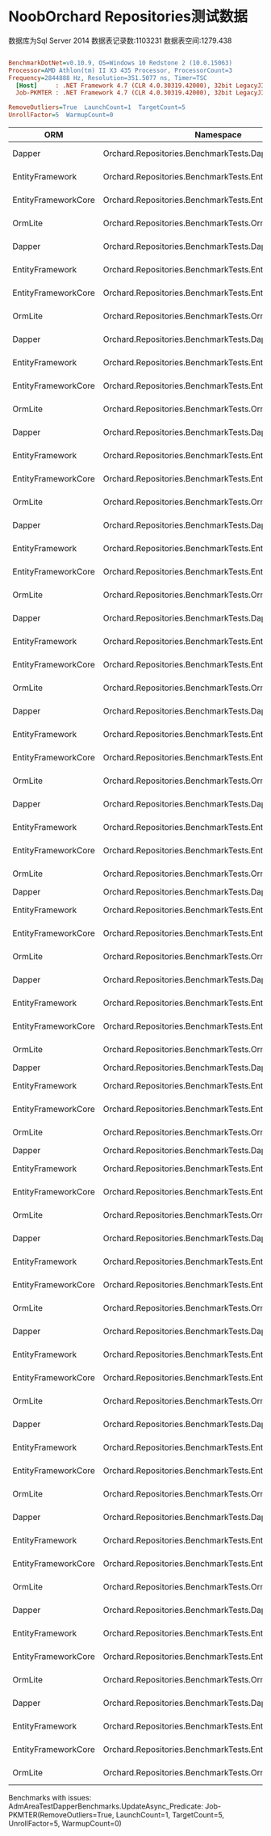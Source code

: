 # NoobOrchard Repositories测试数据
数据库为Sql Server 2014 
数据表记录数:1103231
数据表空间:1279.438
``` ini

BenchmarkDotNet=v0.10.9, OS=Windows 10 Redstone 2 (10.0.15063)
Processor=AMD Athlon(tm) II X3 435 Processor, ProcessorCount=3
Frequency=2844888 Hz, Resolution=351.5077 ns, Timer=TSC
  [Host]     : .NET Framework 4.7 (CLR 4.0.30319.42000), 32bit LegacyJIT-v4.7.2115.0 DEBUG
  Job-PKMTER : .NET Framework 4.7 (CLR 4.0.30319.42000), 32bit LegacyJIT-v4.7.2115.0

RemoveOutliers=True  LaunchCount=1  TargetCount=5  
UnrollFactor=5  WarmupCount=0  

```
 |                 ORM |                                               Namespace |                         Type |                   Method |         Mean |        Error |       StdDev |     Gen 0 |   Gen 1 |   Gen 2 | Allocated |
 |-------------------- |-------------------------------------------------------- |----------------------------- |------------------------- |-------------:|-------------:|-------------:|----------:|--------:|--------:|----------:|
 |              Dapper |              Orchard.Repositories.BenchmarkTests.Dapper |  AdmAreaTestDapperBenchmarks |              SingleAsync |     5.222 ms |     9.771 ms |     2.538 ms |  495.0000 |       - |       - |  145216 B |
 |     EntityFramework |     Orchard.Repositories.BenchmarkTests.EntityFramework |      AdmAreaTestEfBenchmarks |              SingleAsync |    69.395 ms |   151.930 ms |    39.463 ms |  580.0000 |       - |       - |  522811 B |
 | EntityFrameworkCore | Orchard.Repositories.BenchmarkTests.EntityFrameworkCore |  AdmAreaTestEfCoreBenchmarks |              SingleAsync |    23.595 ms |     4.948 ms |     1.285 ms | 1305.0000 | 25.0000 |       - |  466036 B |
 |             OrmLite |             Orchard.Repositories.BenchmarkTests.OrmLite | AdmAreaTestOrmLiteBenchmarks |              SingleAsync |    17.200 ms |     6.893 ms |     1.791 ms |  340.0000 |       - |       - |  104217 B |
 |              Dapper |              Orchard.Repositories.BenchmarkTests.Dapper |  AdmAreaTestDapperBenchmarks |    SingleAsync_Predicate |    49.764 ms |   106.038 ms |    27.543 ms |  542.5000 |  7.5000 |       - |  158272 B |
 |     EntityFramework |     Orchard.Repositories.BenchmarkTests.EntityFramework |      AdmAreaTestEfBenchmarks |    SingleAsync_Predicate |    78.195 ms |    45.407 ms |    11.794 ms |  640.0000 |       - |       - |  222696 B |
 | EntityFrameworkCore | Orchard.Repositories.BenchmarkTests.EntityFrameworkCore |  AdmAreaTestEfCoreBenchmarks |    SingleAsync_Predicate |    26.680 ms |    19.296 ms |     5.012 ms |  850.0000 |       - |       - |  251040 B |
 |             OrmLite |             Orchard.Repositories.BenchmarkTests.OrmLite | AdmAreaTestOrmLiteBenchmarks |    SingleAsync_Predicate |    19.889 ms |     8.954 ms |     2.326 ms |  375.0000 |       - |       - |  106068 B |
 |              Dapper |              Orchard.Repositories.BenchmarkTests.Dapper |  AdmAreaTestDapperBenchmarks |             GetListAsync |    16.467 ms |    42.442 ms |    11.024 ms |  522.5000 | 12.5000 |       - |  160638 B |
 |     EntityFramework |     Orchard.Repositories.BenchmarkTests.EntityFramework |      AdmAreaTestEfBenchmarks |             GetListAsync |   246.457 ms |   320.675 ms |    83.294 ms |  600.0000 |       - |       - |  218258 B |
 | EntityFrameworkCore | Orchard.Repositories.BenchmarkTests.EntityFrameworkCore |  AdmAreaTestEfCoreBenchmarks |             GetListAsync |    39.420 ms |    98.978 ms |    25.709 ms |  865.0000 |       - |       - |  259332 B |
 |             OrmLite |             Orchard.Repositories.BenchmarkTests.OrmLite | AdmAreaTestOrmLiteBenchmarks |             GetListAsync |    61.609 ms |    76.550 ms |    19.884 ms |  300.0000 |       - |       - |   89072 B |
 |              Dapper |              Orchard.Repositories.BenchmarkTests.Dapper |  AdmAreaTestDapperBenchmarks |      GetPaggingListAsync |    18.300 ms |    69.239 ms |    17.984 ms |  427.5000 | 25.0000 |       - |  196131 B |
 |     EntityFramework |     Orchard.Repositories.BenchmarkTests.EntityFramework |      AdmAreaTestEfBenchmarks |      GetPaggingListAsync |   199.388 ms |   232.048 ms |    60.274 ms |  640.0000 |       - |       - |  278236 B |
 | EntityFrameworkCore | Orchard.Repositories.BenchmarkTests.EntityFrameworkCore |  AdmAreaTestEfCoreBenchmarks |      GetPaggingListAsync |    23.863 ms |    29.003 ms |     7.533 ms |  930.0000 |       - |       - |  284875 B |
 |             OrmLite |             Orchard.Repositories.BenchmarkTests.OrmLite | AdmAreaTestOrmLiteBenchmarks |      GetPaggingListAsync |    22.890 ms |    32.320 ms |     8.395 ms |  640.0000 |       - |       - |  219351 B |
 |              Dapper |              Orchard.Repositories.BenchmarkTests.Dapper |  AdmAreaTestDapperBenchmarks |                   Exists |   179.776 ms |   104.686 ms |    27.192 ms |  200.0000 |       - |       - |   91471 B |
 |     EntityFramework |     Orchard.Repositories.BenchmarkTests.EntityFramework |      AdmAreaTestEfBenchmarks |                   Exists | 1,375.812 ms | 1,949.946 ms |   506.491 ms |  640.0000 | 80.0000 | 80.0000 |  180123 B |
 | EntityFrameworkCore | Orchard.Repositories.BenchmarkTests.EntityFrameworkCore |  AdmAreaTestEfCoreBenchmarks |                   Exists |   183.287 ms |    24.327 ms |     6.319 ms |  320.0000 |       - |       - |  106183 B |
 |             OrmLite |             Orchard.Repositories.BenchmarkTests.OrmLite | AdmAreaTestOrmLiteBenchmarks |                   Exists | 1,676.501 ms | 4,130.955 ms | 1,073.000 ms |  200.0000 |       - |       - |   70864 B |
 |              Dapper |              Orchard.Repositories.BenchmarkTests.Dapper |  AdmAreaTestDapperBenchmarks |              ExistsAsync |   210.169 ms |   160.472 ms |    41.682 ms |  200.0000 |       - |       - |  103884 B |
 |     EntityFramework |     Orchard.Repositories.BenchmarkTests.EntityFramework |      AdmAreaTestEfBenchmarks |              ExistsAsync |   798.955 ms |   948.635 ms |   246.404 ms |  600.0000 |       - |       - |  193212 B |
 | EntityFrameworkCore | Orchard.Repositories.BenchmarkTests.EntityFrameworkCore |  AdmAreaTestEfCoreBenchmarks |              ExistsAsync |   332.897 ms |   479.104 ms |   124.446 ms |  400.0000 |       - |       - |  123085 B |
 |             OrmLite |             Orchard.Repositories.BenchmarkTests.OrmLite | AdmAreaTestOrmLiteBenchmarks |              ExistsAsync |   438.546 ms |   341.223 ms |    88.631 ms |  200.0000 |       - |       - |   85960 B |
 |              Dapper |              Orchard.Repositories.BenchmarkTests.Dapper |  AdmAreaTestDapperBenchmarks |              InsertAsync |     5.672 ms |    11.353 ms |     2.949 ms |  312.5000 |       - |       - |   83638 B |
 |     EntityFramework |     Orchard.Repositories.BenchmarkTests.EntityFramework |      AdmAreaTestEfBenchmarks |              InsertAsync |   113.387 ms |   236.521 ms |    61.436 ms |  360.0000 |       - |       - |  156062 B |
 | EntityFrameworkCore | Orchard.Repositories.BenchmarkTests.EntityFrameworkCore |  AdmAreaTestEfCoreBenchmarks |              InsertAsync |    12.890 ms |    18.304 ms |     4.754 ms | 1285.0000 |  7.5000 |       - |  364616 B |
 |             OrmLite |             Orchard.Repositories.BenchmarkTests.OrmLite | AdmAreaTestOrmLiteBenchmarks |              InsertAsync |   119.580 ms |   249.394 ms |    64.779 ms |  220.0000 |       - |       - |   78402 B |
 |              Dapper |              Orchard.Repositories.BenchmarkTests.Dapper |  AdmAreaTestDapperBenchmarks |      InsertAndGetIdAsync |    17.067 ms |    44.004 ms |    11.430 ms |  300.0000 |       - |       - |   83700 B |
 |     EntityFramework |     Orchard.Repositories.BenchmarkTests.EntityFramework |      AdmAreaTestEfBenchmarks |      InsertAndGetIdAsync |   200.090 ms |   406.189 ms |   105.506 ms |  400.0000 |       - |       - |  157652 B |
 | EntityFrameworkCore | Orchard.Repositories.BenchmarkTests.EntityFrameworkCore |  AdmAreaTestEfCoreBenchmarks |      InsertAndGetIdAsync |    15.489 ms |     5.974 ms |     1.552 ms |  785.0000 |       - |       - |  234603 B |
 |             OrmLite |             Orchard.Repositories.BenchmarkTests.OrmLite | AdmAreaTestOrmLiteBenchmarks |      InsertAndGetIdAsync |   145.081 ms |   164.628 ms |    42.761 ms |  200.0000 |       - |       - |   81378 B |
 |              Dapper |              Orchard.Repositories.BenchmarkTests.Dapper |  AdmAreaTestDapperBenchmarks |          InsertListAsync |     3.415 ms |     7.305 ms |     1.897 ms |  342.5000 |       - |       - |   91035 B |
 |     EntityFramework |     Orchard.Repositories.BenchmarkTests.EntityFramework |      AdmAreaTestEfBenchmarks |          InsertListAsync |   217.096 ms |   461.867 ms |   119.968 ms |  360.0000 |       - |       - |  155597 B |
 | EntityFrameworkCore | Orchard.Repositories.BenchmarkTests.EntityFrameworkCore |  AdmAreaTestEfCoreBenchmarks |          InsertListAsync |     7.874 ms |     8.183 ms |     2.125 ms | 1307.5000 |  7.5000 |       - |  366834 B |
 |             OrmLite |             Orchard.Repositories.BenchmarkTests.OrmLite | AdmAreaTestOrmLiteBenchmarks |          InsertListAsync |    60.788 ms |   161.456 ms |    41.938 ms |  260.0000 |       - |       - |   80475 B |
 |              Dapper |              Orchard.Repositories.BenchmarkTests.Dapper |  AdmAreaTestDapperBenchmarks |              UpdateAsync |     7.895 ms |    10.277 ms |     2.669 ms |  542.5000 |       - |       - |  148998 B |
 |     EntityFramework |     Orchard.Repositories.BenchmarkTests.EntityFramework |      AdmAreaTestEfBenchmarks |              UpdateAsync |   236.543 ms |   280.997 ms |    72.988 ms |  800.0000 |       - |       - |  253718 B |
 | EntityFrameworkCore | Orchard.Repositories.BenchmarkTests.EntityFrameworkCore |  AdmAreaTestEfCoreBenchmarks |              UpdateAsync |    21.721 ms |    21.361 ms |     5.548 ms | 1910.0000 |  5.0000 |       - |  538280 B |
 |             OrmLite |             Orchard.Repositories.BenchmarkTests.OrmLite | AdmAreaTestOrmLiteBenchmarks |              UpdateAsync |   146.977 ms |   204.217 ms |    53.045 ms |  300.0000 |       - |       - |  103508 B |
 |              Dapper |              Orchard.Repositories.BenchmarkTests.Dapper |  AdmAreaTestDapperBenchmarks |    UpdateAsync_Predicate |           NA |           NA |           NA |       N/A |     N/A |     N/A |       N/A |
 |     EntityFramework |     Orchard.Repositories.BenchmarkTests.EntityFramework |      AdmAreaTestEfBenchmarks |    UpdateAsync_Predicate |   546.597 ms |   587.122 ms |   152.503 ms |  640.0000 |       - |       - |  222674 B |
 | EntityFrameworkCore | Orchard.Repositories.BenchmarkTests.EntityFrameworkCore |  AdmAreaTestEfCoreBenchmarks |    UpdateAsync_Predicate |   288.537 ms | 1,410.696 ms |   366.423 ms | 1000.0000 |       - |       - |  352010 B |
 |             OrmLite |             Orchard.Repositories.BenchmarkTests.OrmLite | AdmAreaTestOrmLiteBenchmarks |    UpdateAsync_Predicate |   214.544 ms |   102.401 ms |    26.598 ms |  200.0000 |       - |       - |   87863 B |
 |              Dapper |              Orchard.Repositories.BenchmarkTests.Dapper |  AdmAreaTestDapperBenchmarks |              DeleteAsync |     5.642 ms |     7.280 ms |     1.891 ms |  375.0000 |       - |       - |   99594 B |
 |     EntityFramework |     Orchard.Repositories.BenchmarkTests.EntityFramework |      AdmAreaTestEfBenchmarks |              DeleteAsync |   571.015 ms |   893.768 ms |   232.153 ms |  600.0000 |       - |       - |  180973 B |
 | EntityFrameworkCore | Orchard.Repositories.BenchmarkTests.EntityFrameworkCore |  AdmAreaTestEfCoreBenchmarks |              DeleteAsync |   150.032 ms |   173.904 ms |    45.171 ms |  400.0000 |       - |       - |  110533 B |
 |             OrmLite |             Orchard.Repositories.BenchmarkTests.OrmLite | AdmAreaTestOrmLiteBenchmarks |              DeleteAsync |   224.624 ms |   224.284 ms |    58.257 ms |  280.0000 |       - |       - |  105484 B |
 |              Dapper |              Orchard.Repositories.BenchmarkTests.Dapper |  AdmAreaTestDapperBenchmarks |           DeleteAsync_Id |     5.192 ms |     4.055 ms |     1.053 ms |  378.7500 |       - |       - |  100910 B |
 |     EntityFramework |     Orchard.Repositories.BenchmarkTests.EntityFramework |      AdmAreaTestEfBenchmarks |           DeleteAsync_Id |   187.052 ms |   478.306 ms |   124.238 ms |  600.0000 |       - |       - |  181545 B |
 | EntityFrameworkCore | Orchard.Repositories.BenchmarkTests.EntityFrameworkCore |  AdmAreaTestEfCoreBenchmarks |           DeleteAsync_Id |   222.702 ms |   380.497 ms |    98.833 ms |  400.0000 |       - |       - |  111584 B |
 |             OrmLite |             Orchard.Repositories.BenchmarkTests.OrmLite | AdmAreaTestOrmLiteBenchmarks |           DeleteAsync_Id |   182.045 ms |   262.445 ms |    68.169 ms |  260.0000 |       - |       - |   80556 B |
 |              Dapper |              Orchard.Repositories.BenchmarkTests.Dapper |  AdmAreaTestDapperBenchmarks |    DeleteAsync_Predicate |     8.543 ms |    10.605 ms |     2.755 ms |  420.0000 |       - |       - |  111340 B |
 |     EntityFramework |     Orchard.Repositories.BenchmarkTests.EntityFramework |      AdmAreaTestEfBenchmarks |    DeleteAsync_Predicate |   195.564 ms |   238.900 ms |    62.053 ms |  680.0000 |       - |       - |  221327 B |
 | EntityFrameworkCore | Orchard.Repositories.BenchmarkTests.EntityFrameworkCore |  AdmAreaTestEfCoreBenchmarks |    DeleteAsync_Predicate |   251.499 ms |   256.685 ms |    66.673 ms |  680.0000 |       - |       - |  221889 B |
 |             OrmLite |             Orchard.Repositories.BenchmarkTests.OrmLite | AdmAreaTestOrmLiteBenchmarks |    DeleteAsync_Predicate |   134.958 ms |   250.343 ms |    65.026 ms |  200.0000 |       - |       - |   84276 B |
 |              Dapper |              Orchard.Repositories.BenchmarkTests.Dapper |  AdmAreaTestDapperBenchmarks |               CountAsync |   192.320 ms |   112.287 ms |    29.166 ms |  200.0000 |       - |       - |  103227 B |
 |     EntityFramework |     Orchard.Repositories.BenchmarkTests.EntityFramework |      AdmAreaTestEfBenchmarks |               CountAsync |   211.132 ms |   121.751 ms |    31.624 ms |  600.0000 |       - |       - |  194469 B |
 | EntityFrameworkCore | Orchard.Repositories.BenchmarkTests.EntityFrameworkCore |  AdmAreaTestEfCoreBenchmarks |               CountAsync |   575.471 ms |   635.339 ms |   165.027 ms |  400.0000 |       - |       - |  121073 B |
 |             OrmLite |             Orchard.Repositories.BenchmarkTests.OrmLite | AdmAreaTestOrmLiteBenchmarks |               CountAsync |   320.283 ms |   225.063 ms |    58.459 ms |  200.0000 |       - |       - |   84025 B |
 |              Dapper |              Orchard.Repositories.BenchmarkTests.Dapper |  AdmAreaTestDapperBenchmarks |     CountAsync_Predicate |   170.928 ms |    79.178 ms |    20.566 ms |  200.0000 |       - |       - |  104206 B |
 |     EntityFramework |     Orchard.Repositories.BenchmarkTests.EntityFramework |      AdmAreaTestEfBenchmarks |     CountAsync_Predicate |   176.971 ms |    33.307 ms |     8.651 ms |  600.0000 |       - |       - |  194750 B |
 | EntityFrameworkCore | Orchard.Repositories.BenchmarkTests.EntityFrameworkCore |  AdmAreaTestEfCoreBenchmarks |     CountAsync_Predicate |   257.905 ms |   283.636 ms |    73.673 ms |  400.0000 |       - |       - |  123702 B |
 |             OrmLite |             Orchard.Repositories.BenchmarkTests.OrmLite | AdmAreaTestOrmLiteBenchmarks |     CountAsync_Predicate |   344.396 ms |   276.617 ms |    71.850 ms |  200.0000 |       - |       - |   86609 B |
 |              Dapper |              Orchard.Repositories.BenchmarkTests.Dapper |  AdmAreaTestDapperBenchmarks |           LongCountAsync |   181.132 ms |    19.270 ms |     5.005 ms |  200.0000 |       - |       - |  101997 B |
 |     EntityFramework |     Orchard.Repositories.BenchmarkTests.EntityFramework |      AdmAreaTestEfBenchmarks |           LongCountAsync |   164.798 ms |    65.462 ms |    17.003 ms |  520.0000 |       - |       - |  191853 B |
 | EntityFrameworkCore | Orchard.Repositories.BenchmarkTests.EntityFrameworkCore |  AdmAreaTestEfCoreBenchmarks |           LongCountAsync |   183.175 ms |   126.324 ms |    32.812 ms |  400.0000 |       - |       - |  122396 B |
 |             OrmLite |             Orchard.Repositories.BenchmarkTests.OrmLite | AdmAreaTestOrmLiteBenchmarks |           LongCountAsync |   491.729 ms |   293.564 ms |    76.252 ms |  200.0000 |       - |       - |   84277 B |
 |              Dapper |              Orchard.Repositories.BenchmarkTests.Dapper |  AdmAreaTestDapperBenchmarks | LongCountAsync_Predicate |   464.003 ms |   659.535 ms |   171.312 ms |  200.0000 |       - |       - |  103924 B |
 |     EntityFramework |     Orchard.Repositories.BenchmarkTests.EntityFramework |      AdmAreaTestEfBenchmarks | LongCountAsync_Predicate |   170.595 ms |    62.519 ms |    16.239 ms |  560.0000 |       - |       - |  195208 B |
 | EntityFrameworkCore | Orchard.Repositories.BenchmarkTests.EntityFrameworkCore |  AdmAreaTestEfCoreBenchmarks | LongCountAsync_Predicate |   262.972 ms |   343.698 ms |    89.274 ms |  400.0000 |       - |       - |  122704 B |
 |             OrmLite |             Orchard.Repositories.BenchmarkTests.OrmLite | AdmAreaTestOrmLiteBenchmarks | LongCountAsync_Predicate |   377.902 ms |   154.412 ms |    40.108 ms |  200.0000 |       - |       - |   86883 B |

Benchmarks with issues:
  AdmAreaTestDapperBenchmarks.UpdateAsync_Predicate: Job-PKMTER(RemoveOutliers=True, LaunchCount=1, TargetCount=5, UnrollFactor=5, WarmupCount=0)
